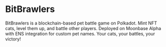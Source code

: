 # BitBrawlers

BitBrawlers is a blockchain-based pet battle game on Polkadot. Mint NFT cats, level them up, and battle other players. Deployed on Moonbase Alpha with ENS integration for custom pet names. Your cats, your battles, your victory!
